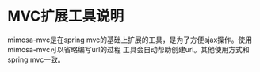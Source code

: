 # MVC扩展工具说明

mimosa-mvc是在spring mvc的基础上扩展的工具，是为了方便ajax操作。使用mimosa-mvc可以省略编写url的过程
工具会自动帮助创建url。其他使用方式和spring mvc一致。
